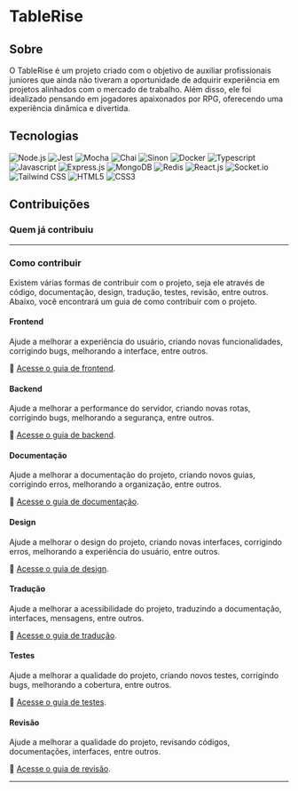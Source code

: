 # TableRise

## Sobre

O TableRise é um projeto criado com o objetivo de auxiliar profissionais juniores que ainda não tiveram a oportunidade de adquirir experiência em projetos alinhados com o mercado de trabalho. Além disso, ele foi idealizado pensando em jogadores apaixonados por RPG, oferecendo uma experiência dinâmica e divertida.

## Tecnologias

  ![Node.js](https://img.shields.io/badge/node.js-6DA55F?style=for-the-badge&logo=node.js&logoColor=white)
  ![Jest](https://img.shields.io/badge/-jest-%23C21325?style=for-the-badge&logo=jest&logoColor=white)
  ![Mocha](https://img.shields.io/badge/mocha.js-323330?style=for-the-badge&logo=mocha&logoColor=Brown)
  ![Chai](https://img.shields.io/badge/chai.js-323330?style=for-the-badge&logo=chai&logoColor=red)
  ![Sinon](https://img.shields.io/badge/sinon.js-323330?style=for-the-badge&logo=sinon)
  ![Docker](https://img.shields.io/badge/docker-%230db7ed.svg?style=for-the-badge&logo=docker&logoColor=white)
  ![Typescript](https://img.shields.io/badge/typescript-%23007ACC.svg?style=for-the-badge&logo=typescript&logoColor=white)
  ![Javascript](https://img.shields.io/badge/JavaScript-F7DF1E?style=for-the-badge&logo=javascript&logoColor=black)
  ![Express.js](https://img.shields.io/badge/express.js-%23404d59.svg?style=for-the-badge&logo=express&logoColor=%2361DAFB)
  ![MongoDB](https://img.shields.io/badge/MongoDB-%234ea94b.svg?style=for-the-badge&logo=mongodb&logoColor=white)
  ![Redis](https://img.shields.io/badge/redis-%23DD0031.svg?&style=for-the-badge&logo=redis&logoColor=white)
  ![React.js](https://img.shields.io/badge/React-20232A?style=for-the-badge&logo=react&logoColor=61DAFB)
  ![Socket.io](https://img.shields.io/badge/Socket.io-black?style=for-the-badge&logo=socket.io&badgeColor=010101)
  ![Tailwind CSS](https://img.shields.io/badge/Tailwind_CSS-38B2AC?style=for-the-badge&logo=tailwind-css&logoColor=white)
  ![HTML5](https://img.shields.io/badge/HTML5-E34F26?style=for-the-badge&logo=html5&logoColor=white)
  ![CSS3](https://img.shields.io/badge/CSS3-1572B6?style=for-the-badge&logo=css3&logoColor=white)

## Contribuições

### Quem já contribuiu

<!-- adicionar pessoas -->

---

### Como contribuir

Existem várias formas de contribuir com o projeto, seja ele através de código, documentação, design, tradução, testes, revisão, entre outros. Abaixo, você encontrará um guia de como contribuir com o projeto.

#### Frontend

Ajude a melhorar a experiência do usuário, criando novas funcionalidades, corrigindo bugs, melhorando a interface, entre outros.

📃 [Acesse o guia de frontend](/guides/frontend).

#### Backend

Ajude a melhorar a performance do servidor, criando novas rotas, corrigindo bugs, melhorando a segurança, entre outros.

📃 [Acesse o guia de backend](/guides/backend).

#### Documentação

Ajude a melhorar a documentação do projeto, criando novos guias, corrigindo erros, melhorando a organização, entre outros.

📃 [Acesse o guia de documentação](/guides/docs).

#### Design

Ajude a melhorar o design do projeto, criando novas interfaces, corrigindo erros, melhorando a experiência do usuário, entre outros.

📃 [Acesse o guia de design](/guides/design).

#### Tradução

Ajude a melhorar a acessibilidade do projeto, traduzindo a documentação, interfaces, mensagens, entre outros.

📃 [Acesse o guia de tradução](/guides/translation).

#### Testes

Ajude a melhorar a qualidade do projeto, criando novos testes, corrigindo bugs, melhorando a cobertura, entre outros.

📃 [Acesse o guia de testes](/guides/tests).

#### Revisão

Ajude a melhorar a qualidade do projeto, revisando códigos, documentações, interfaces, entre outros.

📃 [Acesse o guia de revisão](/guides/review).

---
